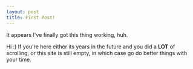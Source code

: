 ```yaml
---
layout: post
title: First Post!
---
```


It appears I've finally got this thing working, huh.

Hi :) If you're here either its years in the future and you did a **LOT** of scrolling, or this site is still empty, in which case go do better things with your time.
